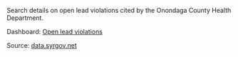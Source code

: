 
Search details on open lead violations cited by the Onondaga County Health Department.

Dashboard: [Open lead violations](https://iecastro.github.io/syr-lead-viol/)  

Source: [data.syrgov.net](http://data.syrgov.net/datasets/5a03e6e9ea234a37b5c5e2923a067a2e_0)


